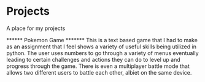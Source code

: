 # Projects
A place for my projects

****** Pokemon Game *******
This is a text based game that I had to make as an assignment that I feel shows a variety of useful skills being utilized in python.
The user uses numbers to go through a variety of menus eventually leading to certain challenges and actions they can do to level up
and progress through the game. There is even a multiplayer battle mode that allows two different users to battle each other, albiet 
on the same device.
